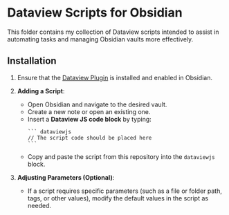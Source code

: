 # Dataview Scripts for Obsidian

This folder contains my collection of Dataview scripts intended to assist in automating tasks and managing Obsidian vaults more effectively.

## Installation

1. Ensure that the [Dataview Plugin](https://obsidian.md/plugins?id=dataview) is installed and enabled in Obsidian.

2. **Adding a Script**:
   - Open Obsidian and navigate to the desired vault.
   - Create a new note or open an existing one.
   - Insert a **Dataview JS code block** by typing:
     ````
     ``` dataviewjs
     // The script code should be placed here
     ```
     ````
   - Copy and paste the script from this repository into the `dataviewjs` block.

3. **Adjusting Parameters (Optional)**:
   - If a script requires specific parameters (such as a file or folder path, tags, or other values), modify the default values in the script as needed.